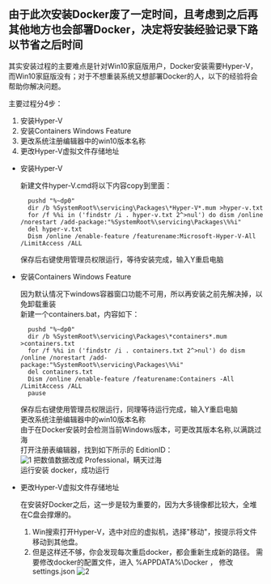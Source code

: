 ## 由于此次安装Docker废了一定时间，且考虑到之后再其他地方也会部署Docker，决定将安装经验记录下路以节省之后时间
    
其实安装过程的主要难点是针对Win10家庭版用户，Docker安装需要Hyper-V，而Win10家庭版没有；对于不想重装系统又想部署Docker的人，以下的经验将会帮助你解决问题。
  
主要过程分4步：
1. 安装Hyper-V
2. 安装Containers Windows Feature
3. 更改系统注册编辑器中的win10版本名称
4. 更改Hyper-V虚拟文件存储地址
    
- 安装Hyper-V

    新建文件hyper-V.cmd将以下内容copy到里面：
    
    ```
      pushd "%~dp0"
      dir /b %SystemRoot%\servicing\Packages\*Hyper-V*.mum >hyper-v.txt
      for /f %%i in ('findstr /i . hyper-v.txt 2^>nul') do dism /online /norestart /add-package:"%SystemRoot%\servicing\Packages\%%i"
      del hyper-v.txt
      Dism /online /enable-feature /featurename:Microsoft-Hyper-V-All /LimitAccess /ALL
    ```
    
    保存后右键使用管理员权限运行，等待安装完成，输入Y重启电脑
    
- 安装Containers Windows Feature

    因为默认情况下windows容器窗口功能不可用，所以再安装之前先解决掉，以免卸载重装  
    新建一个containers.bat，内容如下：
    
    ```
      pushd "%~dp0"
      dir /b %SystemRoot%\servicing\Packages\*containers*.mum >containers.txt
      for /f %%i in ('findstr /i . containers.txt 2^>nul') do dism /online /norestart /add-package:"%SystemRoot%\servicing\Packages\%%i"
      del containers.txt
      Dism /online /enable-feature /featurename:Containers -All /LimitAccess /ALL
      pause
    ```
    
    保存后右键使用管理员权限运行，同理等待运行完成，输入Y重启电脑  
    更改系统注册编辑器中的win10版本名称  
    由于在Docker安装时会检测当前Windows版本，可更改其版本名称,以满跳过海  
    打开注册表编辑器，找到如下所示的 EditionID：  
    ![1](https://img-blog.csdnimg.cn/20190330220903603.png?x-oss-process=image/watermark,type_ZmFuZ3poZW5naGVpdGk,shadow_10,text_aHR0cHM6Ly9ibG9nLmNzZG4ubmV0L2l0bmVyZA==,size_16,color_FFFFFF,t_70)
    把数值数据改成 Professional，瞒天过海  
    运行安装 docker，成功运行
    
- 更改Hyper-V虚拟文件存储地址

    在安装好Docker之后，这一步是较为重要的，因为大多镜像都比较大，全堆在C盘会撑爆的。  
    1. Win搜索打开Hyper-V，选中对应的虚拟机，选择"移动"，按提示将文件移动到其他盘。
    2. 但是这样还不够，你会发现每次重启docker，都会重新生成新的路径。 需要修改docker的配置文件，进入 %APPDATA%\Docker ， 修改 settings.json
    ![2](https://img2020.cnblogs.com/blog/1000786/202005/1000786-20200520155417164-1395397912.png)
  
